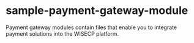 # sample-payment-gateway-module
Payment gateway modules contain files that enable you to integrate payment solutions into the WISECP platform.
